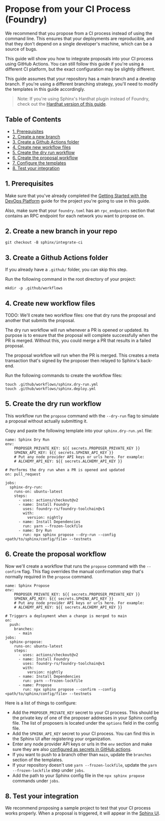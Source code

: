 # Propose from your CI Process (Foundry)

We recommend that you propose from a CI process instead of using the command line. This ensures that your deployments are reproducible, and that they don't depend on a single developer's machine, which can be a source of bugs.

This guide will show you how to integrate proposals into your CI process using GitHub Actions. You can still follow this guide if you're using a different CI platform, but the exact configuration may be slightly different.

This guide assumes that your repository has a main branch and a develop branch. If you're using a different branching strategy, you'll need to modify the templates in this guide accordingly.

> Note: If you're using Sphinx's Hardhat plugin instead of Foundry, check out the [Hardhat version of this guide](https://github.com/sphinx-labs/sphinx/blob/develop/docs/ci-hardhat-proposals.md).

## Table of Contents

- [1. Prerequisites](#1-prerequisites)
- [2. Create a new branch](#2-create-a-new-branch-in-your-repo)
- [3. Create a Github Actions folder](#3-create-a-github-actions-folder)
- [4. Create new workflow files](#4-create-new-workflow-files)
- [5. Create the dry run workflow](#5-create-the-dry-run-workflow)
- [6. Create the proposal workflow](#6-create-the-proposal-workflow)
- [7. Configure the templates](#7-configure-the-templates)
- [8. Test your integration](#8-test-your-integration)

## 1. Prerequisites

Make sure that you've already completed the [Getting Started with the DevOps Platform](https://github.com/sphinx-labs/sphinx/blob/develop/docs/ops-foundry-getting-started.md) guide for the project you're going to use in this guide.

Also, make sure that your `foundry.toml` has an `rpc_endpoints` section that contains an RPC endpoint for each network you want to propose on.

## 2. Create a new branch in your repo

```
git checkout -B sphinx/integrate-ci
```

## 3. Create a Github Actions folder

If you already have a `.github/` folder, you can skip this step.

Run the following command in the root directory of your project:

```
mkdir -p .github/workflows
```

## 4. Create new workflow files

TODO:
We'll create two workflow files: one that dry runs the proposal and another that submits the proposal.

The dry run workflow will run whenever a PR is opened or updated. Its purpose is to ensure that the proposal will complete successfully when the PR is merged. Without this, you could merge a PR that results in a failed proposal.

The proposal workflow will run when the PR is merged. This creates a meta transaction that's signed by the proposer then relayed to Sphinx's back-end.

Run the following commands to create the workflow files:

```
touch .github/workflows/sphinx.dry-run.yml
touch .github/workflows/sphinx.deploy.yml
```

## 5. Create the dry run workflow

This workflow run the `propose` command with the `--dry-run` flag to simulate a proposal without actually submitting it.

Copy and paste the following template into your `sphinx.dry-run.yml` file:

```
name: Sphinx Dry Run
env:
    PROPOSER_PRIVATE_KEY: ${{ secrets.PROPOSER_PRIVATE_KEY }}
    SPHINX_API_KEY: ${{ secrets.SPHINX_API_KEY }}
    # Put any node provider API keys or urls here. For example:
    # ALCHEMY_API_KEY: ${{ secrets.ALCHEMY_API_KEY }}

# Performs the dry run when a PR is opened and updated
on: pull_request

jobs:
  sphinx-dry-run:
    runs-on: ubuntu-latest
    steps:
      - uses: actions/checkout@v2
      - name: Install Foundry
        uses: foundry-rs/foundry-toolchain@v1
        with:
          version: nightly
      - name: Install Dependencies
        run: yarn --frozen-lockfile
      - name: Dry Run
        run: npx sphinx propose --dry-run --config <path/to/sphinx/config/file> --testnets
```

## 6. Create the proposal workflow

Now we'll create a workflow that runs the `propose` command with the `--confirm` flag. This flag overrides the manual confirmation step that's normally required in the `propose` command.

```
name: Sphinx Propose
env:
    PROPOSER_PRIVATE_KEY: ${{ secrets.PROPOSER_PRIVATE_KEY }}
    SPHINX_API_KEY: ${{ secrets.SPHINX_API_KEY }}
    # Put any node provider API keys or urls here. For example:
    # ALCHEMY_API_KEY: ${{ secrets.ALCHEMY_API_KEY }}

# Triggers a deployment when a change is merged to main
on:
  push:
    branches:
      - main
jobs:
  sphinx-propose:
    runs-on: ubuntu-latest
    steps:
      - uses: actions/checkout@v2
      - name: Install Foundry
        uses: foundry-rs/foundry-toolchain@v1
        with:
          version: nightly
      - name: Install Dependencies
        run: yarn --frozen-lockfile
      - name: Propose
        run: npx sphinx propose --confirm --config <path/to/sphinx/config/file> --testnets
```

Here is a list of things to configure:
- Add the `PROPOSER_PRIVATE_KEY` secret to your CI process. This should be the private key of one of the proposer addresses in your Sphinx config file. The list of proposers is located under the `options` field in the config file.
- Add the `SPHINX_API_KEY` secret to your CI process. You can find this in the Sphinx UI after registering your organization.
- Enter any node provider API keys or urls in the `env` section and make sure they are also [configured as secrets in GitHub actions](https://docs.github.com/en/actions/security-guides/encrypted-secrets#creating-encrypted-secrets-for-a-repository).
- If you want to push to a branch other than `main`, update the `branches` section of the templates.
- If your repository doesn't use `yarn --frozen-lockfile`, update the `yarn --frozen-lockfile` step under `jobs`.
- Add the path to your Sphinx config file in the `npx sphinx propose` commands under `jobs`.

## 8. Test your integration

We recommend proposing a sample project to test that your CI process works properly. When a proposal is triggered, it will appear in the [Sphinx UI](https://www.sphinx.dev).
